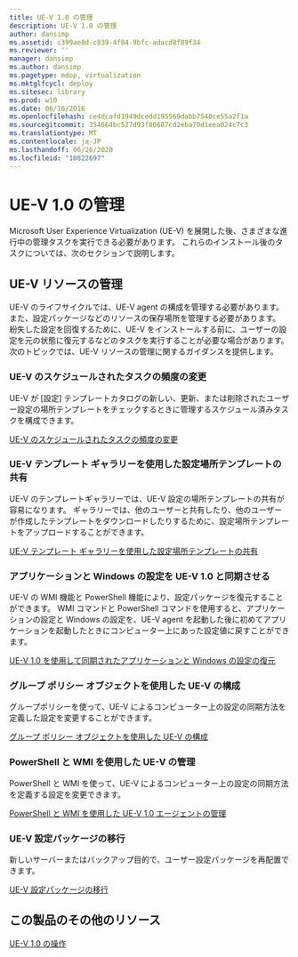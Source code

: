 ```yaml
---
title: UE-V 1.0 の管理
description: UE-V 1.0 の管理
author: dansimp
ms.assetid: c399ae8d-c839-4f84-9bfc-adacd8f89f34
ms.reviewer: ''
manager: dansimp
ms.author: dansimp
ms.pagetype: mdop, virtualization
ms.mktglfcycl: deploy
ms.sitesec: library
ms.prod: w10
ms.date: 06/16/2016
ms.openlocfilehash: ce4dcafd1949dcedd195569dabb7540ce55a2f1a
ms.sourcegitcommit: 354664bc527d93f80687cd2eba70d1eea024c7c3
ms.translationtype: MT
ms.contentlocale: ja-JP
ms.lasthandoff: 06/26/2020
ms.locfileid: "10822697"
---
```

# UE-V 1.0 の管理


Microsoft User Experience Virtualization (UE-V) を展開した後、さまざまな進行中の管理タスクを実行できる必要があります。 これらのインストール後のタスクについては、次のセクションで説明します。

## UE-V リソースの管理


UE-V のライフサイクルでは、UE-V agent の構成を管理する必要があります。また、設定パッケージなどのリソースの保存場所を管理する必要があります。 紛失した設定を回復するために、UE-V をインストールする前に、ユーザーの設定を元の状態に復元するなどのタスクを実行することが必要な場合があります。 次のトピックでは、UE-V リソースの管理に関するガイダンスを提供します。

### UE-V のスケジュールされたタスクの頻度の変更

UE-V が [設定] テンプレートカタログの新しい、更新、または削除されたユーザー設定の場所テンプレートをチェックするときに管理するスケジュール済みタスクを構成できます。

[UE-V のスケジュールされたタスクの頻度の変更](changing-the-frequency-of-ue-v-scheduled-tasks.md)

### <a href="" id="sharing-settings-location-templates-with-the-ue-v-template-gallery-"></a>UE-V テンプレート ギャラリーを使用した設定場所テンプレートの共有

UE-V のテンプレートギャラリーでは、UE-V 設定の場所テンプレートの共有が容易になります。 ギャラリーでは、他のユーザーと共有したり、他のユーザーが作成したテンプレートをダウンロードしたりするために、設定場所テンプレートをアップロードすることができます。

[UE-V テンプレート ギャラリーを使用した設定場所テンプレートの共有](sharing-settings-location-templates-with-the-ue-v-template-gallery.md)

### アプリケーションと Windows の設定を UE-V 1.0 と同期させる

UE-V の WMI 機能と PowerShell 機能により、設定パッケージを復元することができます。 WMI コマンドと PowerShell コマンドを使用すると、アプリケーションの設定と Windows の設定を、UE-V agent を起動した後に初めてアプリケーションを起動したときにコンピューター上にあった設定値に戻すことができます。

[UE-V 1.0 を使用して同期されたアプリケーションと Windows の設定の復元](restoring-application-and-windows-settings-synchronized-with-ue-v-10.md)

### グループ ポリシー オブジェクトを使用した UE-V の構成

グループポリシーを使って、UE-V によるコンピューター上の設定の同期方法を定義した設定を変更することができます。

[グループ ポリシー オブジェクトを使用した UE-V の構成](configuring-ue-v-with-group-policy-objects.md)

### PowerShell と WMI を使用した UE-V の管理

PowerShell と WMI を使って、UE-V によるコンピューター上の設定の同期方法を定義する設定を変更できます。

[PowerShell と WMI を使用した UE-V 1.0 エージェントの管理](managing-the-ue-v-10-agent-and-packages-with-powershell-and-wmi.md)

### UE-V 設定パッケージの移行

新しいサーバーまたはバックアップ目的で、ユーザー設定パッケージを再配置できます。

[UE-V 設定パッケージの移行](migrating-ue-v-settings-packages.md)

## この製品のその他のリソース


[UE-V 1.0 の操作](operations-for-ue-v-10.md)

 

 





